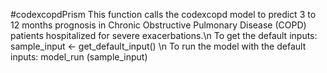 #codexcopdPrism
This function calls the codexcopd model to predict  3 to 12 months prognosis in Chronic Obstructive Pulmonary Disease (COPD) patients hospitalized for severe exacerbations.\n
To get the default inputs: sample_input <- get_default_input() \n
To run the model with the default inputs: model_run (sample_input) 

